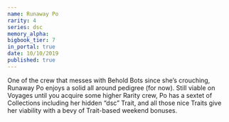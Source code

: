 ```yaml
---
name: Runaway Po
rarity: 4
series: dsc
memory_alpha:
bigbook_tier: 7
in_portal: true
date: 10/10/2019
published: true
---
```


One of the crew that messes with Behold Bots since she’s crouching, Runaway Po enjoys a solid all around pedigree (for now). Still viable on Voyages until you acquire some higher Rarity crew, Po has a sextet of Collections including her hidden “dsc” Trait, and all those nice Traits give her viability with a bevy of Trait-based weekend bonuses.
